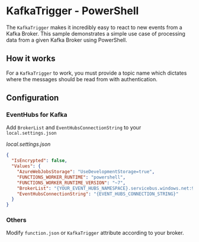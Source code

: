 # KafkaTrigger - PowerShell

The `KafkaTrigger` makes it incredibly easy to react to new events from a Kafka Broker. This sample demonstrates a simple use case of processing data from a given Kafka Broker using PowerShell.

## How it works

For a `KafkaTrigger` to work, you must provide a topic name which dictates where the messages should be read from with authentication.

## Configuration

### EventHubs for Kafka

Add `BrokerList` and `EventHubsConnectionString` to your `local.settings.json`

_local.settings.json_

```json
{
  "IsEncrypted": false,
  "Values": {
    "AzureWebJobsStorage": "UseDevelopmentStorage=true",
    "FUNCTIONS_WORKER_RUNTIME": "powershell",
    "FUNCTIONS_WORKER_RUNTIME_VERSION": "~7",
    "BrokerList": "{YOUR_EVENT_HUBS_NAMESPACE}.servicebus.windows.net:9093",
    "EventHubsConnectionString": "{EVENT_HUBS_CONNECTION_STRING}"
  }
}
```

### Others

Modify `function.json` or `KafkaTrigger` attribute according to your broker.